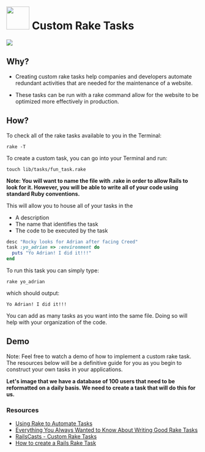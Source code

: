 # <img src="https://cloud.githubusercontent.com/assets/7833470/10899314/63829980-8188-11e5-8cdd-4ded5bcb6e36.png" height="60"> Custom Rake Tasks

<img src="http://cdn.meme.am/instances/400x/58907263.jpg">

## Why?

* Creating custom rake tasks help companies and developers automate redundant activities that are needed for the maintenance of a website.

* These tasks can be run with a rake command allow for the website to be optimized more effectively in production.

## How?

To check all of the rake tasks available to you in the Terminal:

```cli
rake -T
```

To create a custom task, you can go into your Terminal and run:

```cli
touch lib/tasks/fun_task.rake
```

**Note: You will want to name the file with .rake in order to allow Rails to look for it. However, you will be able to write all of your code using standard Ruby conventions.**

This will allow you to house all of your tasks in the

* A description
* The name that identifies the task
* The code to be executed by the task

```rb
desc "Rocky looks for Adrian after facing Creed"
task :yo_adrian => :environment do
  puts "Yo Adrian! I did it!!!"
end
```

To run this task you can simply type:

```cli
rake yo_adrian
```

which should output:

```cli
Yo Adrian! I did it!!!
```

You can add as many tasks as you want into the same file. Doing so will help with your organization of the code.

## Demo

Note: Feel free to watch a demo of how to implement a custom rake task. The resources below will be a definitive guide for you as you begin to construct your own tasks in your applications.

**Let's image that we have a database of 100 users that need to be reformatted on a daily basis. We need to create a task that will do this for us.**

### Resources

* <a href="http://www.stuartellis.eu/articles/rake/" target="_blank">Using Rake to Automate Tasks</a>
* <a href="http://edelpero.svbtle.com/everything-you-always-wanted-to-know-about-writing-good-rake-tasks-but-were-afraid-to-ask" target="_blank">Everything You Always Wanted to Know About Writing Good Rake Tasks</a>
* <a href="https://www.youtube.com/watch?v=RS1juns_Sj0" target="_blank">RailsCasts - Custom Rake Tasks</a>
* <a href="https://www.youtube.com/watch?v=B1E6dyRZWdg" target="_blank">How to create a Rails Rake Task</a>

